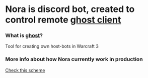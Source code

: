 # Nora is discord bot, created to control remote [ghost client](https://w3gh.ru/)

### What is [ghost](https://w3gh.ru/)?
Tool for creating own host-bots in Warcraft 3


### More info about how Nora currently work in production
[Check this scheme](https://app.milanote.com/1NuO4L1GZtpzaV?p=cIF2KKRz5Fn)
